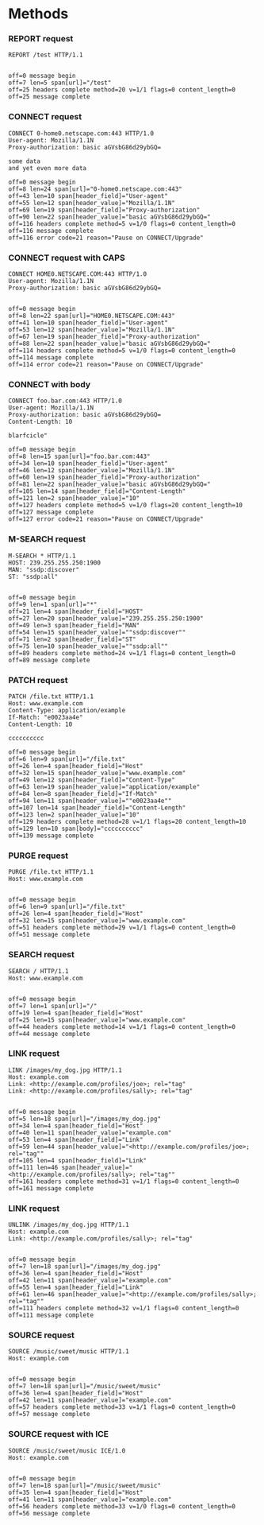 Methods
=======

### REPORT request

<!-- meta={"type": "request"} -->
```http
REPORT /test HTTP/1.1


```

```log
off=0 message begin
off=7 len=5 span[url]="/test"
off=25 headers complete method=20 v=1/1 flags=0 content_length=0
off=25 message complete
```

### CONNECT request

<!-- meta={"type": "request"} -->
```http
CONNECT 0-home0.netscape.com:443 HTTP/1.0
User-agent: Mozilla/1.1N
Proxy-authorization: basic aGVsbG86d29ybGQ=

some data
and yet even more data
```

```log
off=0 message begin
off=8 len=24 span[url]="0-home0.netscape.com:443"
off=43 len=10 span[header_field]="User-agent"
off=55 len=12 span[header_value]="Mozilla/1.1N"
off=69 len=19 span[header_field]="Proxy-authorization"
off=90 len=22 span[header_value]="basic aGVsbG86d29ybGQ="
off=116 headers complete method=5 v=1/0 flags=0 content_length=0
off=116 message complete
off=116 error code=21 reason="Pause on CONNECT/Upgrade"
```

### CONNECT request with CAPS

<!-- meta={"type": "request"} -->
```http
CONNECT HOME0.NETSCAPE.COM:443 HTTP/1.0
User-agent: Mozilla/1.1N
Proxy-authorization: basic aGVsbG86d29ybGQ=


```

```log
off=0 message begin
off=8 len=22 span[url]="HOME0.NETSCAPE.COM:443"
off=41 len=10 span[header_field]="User-agent"
off=53 len=12 span[header_value]="Mozilla/1.1N"
off=67 len=19 span[header_field]="Proxy-authorization"
off=88 len=22 span[header_value]="basic aGVsbG86d29ybGQ="
off=114 headers complete method=5 v=1/0 flags=0 content_length=0
off=114 message complete
off=114 error code=21 reason="Pause on CONNECT/Upgrade"
```

### CONNECT with body

<!-- meta={"type": "request"} -->
```http
CONNECT foo.bar.com:443 HTTP/1.0
User-agent: Mozilla/1.1N
Proxy-authorization: basic aGVsbG86d29ybGQ=
Content-Length: 10

blarfcicle"
```

```log
off=0 message begin
off=8 len=15 span[url]="foo.bar.com:443"
off=34 len=10 span[header_field]="User-agent"
off=46 len=12 span[header_value]="Mozilla/1.1N"
off=60 len=19 span[header_field]="Proxy-authorization"
off=81 len=22 span[header_value]="basic aGVsbG86d29ybGQ="
off=105 len=14 span[header_field]="Content-Length"
off=121 len=2 span[header_value]="10"
off=127 headers complete method=5 v=1/0 flags=20 content_length=10
off=127 message complete
off=127 error code=21 reason="Pause on CONNECT/Upgrade"
```

### M-SEARCH request

<!-- meta={"type": "request"} -->
```http
M-SEARCH * HTTP/1.1
HOST: 239.255.255.250:1900
MAN: "ssdp:discover"
ST: "ssdp:all"


```

```log
off=0 message begin
off=9 len=1 span[url]="*"
off=21 len=4 span[header_field]="HOST"
off=27 len=20 span[header_value]="239.255.255.250:1900"
off=49 len=3 span[header_field]="MAN"
off=54 len=15 span[header_value]=""ssdp:discover""
off=71 len=2 span[header_field]="ST"
off=75 len=10 span[header_value]=""ssdp:all""
off=89 headers complete method=24 v=1/1 flags=0 content_length=0
off=89 message complete
```

### PATCH request

<!-- meta={"type": "request"} -->
```http
PATCH /file.txt HTTP/1.1
Host: www.example.com
Content-Type: application/example
If-Match: "e0023aa4e"
Content-Length: 10

cccccccccc
```

```log
off=0 message begin
off=6 len=9 span[url]="/file.txt"
off=26 len=4 span[header_field]="Host"
off=32 len=15 span[header_value]="www.example.com"
off=49 len=12 span[header_field]="Content-Type"
off=63 len=19 span[header_value]="application/example"
off=84 len=8 span[header_field]="If-Match"
off=94 len=11 span[header_value]=""e0023aa4e""
off=107 len=14 span[header_field]="Content-Length"
off=123 len=2 span[header_value]="10"
off=129 headers complete method=28 v=1/1 flags=20 content_length=10
off=129 len=10 span[body]="cccccccccc"
off=139 message complete
```

### PURGE request

<!-- meta={"type": "request"} -->
```http
PURGE /file.txt HTTP/1.1
Host: www.example.com


```

```log
off=0 message begin
off=6 len=9 span[url]="/file.txt"
off=26 len=4 span[header_field]="Host"
off=32 len=15 span[header_value]="www.example.com"
off=51 headers complete method=29 v=1/1 flags=0 content_length=0
off=51 message complete
```

### SEARCH request

<!-- meta={"type": "request"} -->
```http
SEARCH / HTTP/1.1
Host: www.example.com


```

```log
off=0 message begin
off=7 len=1 span[url]="/"
off=19 len=4 span[header_field]="Host"
off=25 len=15 span[header_value]="www.example.com"
off=44 headers complete method=14 v=1/1 flags=0 content_length=0
off=44 message complete
```

### LINK request

<!-- meta={"type": "request"} -->
```http
LINK /images/my_dog.jpg HTTP/1.1
Host: example.com
Link: <http://example.com/profiles/joe>; rel="tag"
Link: <http://example.com/profiles/sally>; rel="tag"


```

```log
off=0 message begin
off=5 len=18 span[url]="/images/my_dog.jpg"
off=34 len=4 span[header_field]="Host"
off=40 len=11 span[header_value]="example.com"
off=53 len=4 span[header_field]="Link"
off=59 len=44 span[header_value]="<http://example.com/profiles/joe>; rel="tag""
off=105 len=4 span[header_field]="Link"
off=111 len=46 span[header_value]="<http://example.com/profiles/sally>; rel="tag""
off=161 headers complete method=31 v=1/1 flags=0 content_length=0
off=161 message complete
```

### LINK request

<!-- meta={"type": "request"} -->
```http
UNLINK /images/my_dog.jpg HTTP/1.1
Host: example.com
Link: <http://example.com/profiles/sally>; rel="tag"


```

```log
off=0 message begin
off=7 len=18 span[url]="/images/my_dog.jpg"
off=36 len=4 span[header_field]="Host"
off=42 len=11 span[header_value]="example.com"
off=55 len=4 span[header_field]="Link"
off=61 len=46 span[header_value]="<http://example.com/profiles/sally>; rel="tag""
off=111 headers complete method=32 v=1/1 flags=0 content_length=0
off=111 message complete
```

### SOURCE request

<!-- meta={"type": "request"} -->
```http
SOURCE /music/sweet/music HTTP/1.1
Host: example.com


```

```log
off=0 message begin
off=7 len=18 span[url]="/music/sweet/music"
off=36 len=4 span[header_field]="Host"
off=42 len=11 span[header_value]="example.com"
off=57 headers complete method=33 v=1/1 flags=0 content_length=0
off=57 message complete
```

### SOURCE request with ICE

<!-- meta={"type": "request"} -->
```http
SOURCE /music/sweet/music ICE/1.0
Host: example.com


```

```log
off=0 message begin
off=7 len=18 span[url]="/music/sweet/music"
off=35 len=4 span[header_field]="Host"
off=41 len=11 span[header_value]="example.com"
off=56 headers complete method=33 v=1/0 flags=0 content_length=0
off=56 message complete
```
